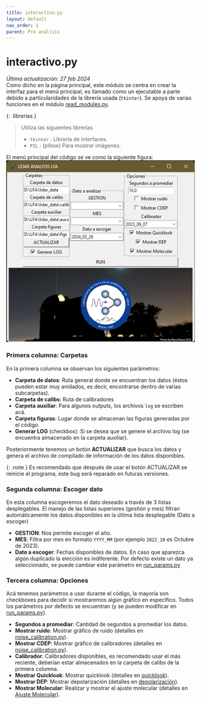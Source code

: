 ```yaml
---
title: interactivo.py
layout: default
nav_order: 1
parent: Pre análisis
---
```


# interactivo.py
_Última actualización: 27 feb 2024_  
Como dicho en la página principal, este módulo se centra en crear la interfaz para el menú principal, es llamado como un ejecutable a parte debido a particularidades de la librería usada (`tkinter`). Se apoya de varias funciones en el módulo [read_modules.py](read_modules).

{: .librerias }
> Utiliza las siguientes librerías
> - `tkinter` : Librería de interfaces.
> - `PIL` : (pillow) Para mostrar imágenes.

El menú principal del código se ve como la siguiente figura:  
![](figs/menu.png)

### Primera columna: Carpetas
En la primera columna se observan los siguientes parámetros:
 - **Carpeta de datos**: Ruta general donde se encuentran los datos (éstos pueden estar muy anidados, es decir, encontrarse dentro de varias subcarpetas).
 - **Carpeta de calibs**: Ruta de calibradores
 - **Carpeta auxiliar**: Para algunos outputs, los archivos `log` se escriben acá.
 - **Carpeta figuras**: Lugar donde se almacenan las figuras generadas por el código.
 - **Generar LOG** (checkbox): Si se desea que se genere el archivo log (se encuentra almacenado en la carpeta auxiliar).

Posteriormente tenemos un botón **ACTUALIZAR** que busca los datos y genera el archivo de compilado de información de los datos disponibles.

{: .note }
Es recomendado que después de usar el botón ACTUALIZAR se reinicie el programa, este bug será reparado en futuras versiones.

### Segunda columna: Escoger dato
En esta columna escogeremos el dato deseado a través de 3 listas desplegables. El manejo de las listas superiores (gestión y mes) filtran automáticamente los datos disponibles en la última lista desplegable (Dato a escoger)  
 - **GESTION**: Nos permite escoger el año.
 - **MES**: Filtra por mes en formato `YYYY_MM` (por ejemplo `2022_10` es Octubre de 2023).
 - **Dato a escoger**: Fechas disponibles de datos. En caso que aparezca algún duplicado la elección es indiferente. Por defecto existe un dato ya seleccionado, se puede cambiar este parámetro en [run_params.py](run_params)

### Tercera columna: Opciones
Acá tenemos parámetros a usar durante el código, la mayoría son checkboxes para decidir si mostraremos algún gráfico en específico. Todos los parámetros por defecto se encuentran (y se pueden modificar en [run_params.py](run_params)).
 - **Segundos a promediar**: Cantidad de segundos a promediar los datos.
 - **Mostrar ruido**: Mostrar gráfico de ruido (detalles en [noise_calibration.py](noise_calibration)).
 - **Mostrar CDEP**: Mostrar gráfico de calibradores (detalles en [noise_calibration.py](noise_calibration)).
 - **Calibrador**: Calibradores disponibles, es recomendado usar el más reciente, deberían estar almacenados en la carpeta de calibs de la primera columna.
 - **Mostrar Quicklook**: Mostrar quicklook (detalles en [quicklook](../quicklook)).
 - **Mostrar DEP**: Mostrar depolarización (detalles en [depolarización](../depolarizacion)).
 - **Mostrar Molecular**: Realizar y mostrar el ajuste molecular (detalles en [Ajuste Molecular](../ajustemolecular)).
